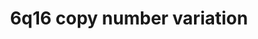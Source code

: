 ---
annotations:
- id: PW:0000363
  parent: regulatory pathway
  type: Pathway Ontology
  value: leptin system pathway
- id: PW:0000013
  parent: disease pathway
  type: Pathway Ontology
  value: disease pathway
- id: PW:0000365
  parent: regulatory pathway
  type: Pathway Ontology
  value: melanocortin system pathway
- id: DOID:14250
  parent: genetic disease
  type: Disease Ontology
  value: Down syndrome
authors:
- Fehrhart
- Eweitz
citedin: ''
communities:
- ontox
description: 'SIM1 is the only gene found in the region 6q12 (chr6:100,836,750-100,911,811).
  A deletion or loss of function results in developmental delay and neuropsyschiatric
  disorders as well as severe obesity. SIM1 is a transcription factor responsible
  for several processes in neurogenesis and is stimulated by the leptin-melanocortin
  pathway. '
last-edited: 2024-07-22
ndex: null
organisms:
- Homo sapiens
redirect_from:
- /index.php/Pathway:WP5400
- /instance/WP5400
- /instance/WP5400_r134427
revision: r134427
schema-jsonld:
- '@context': https://schema.org/
  '@id': https://wikipathways.github.io/pathways/WP5400.html
  '@type': Dataset
  creator:
    '@type': Organization
    name: WikiPathways
  description: 'SIM1 is the only gene found in the region 6q12 (chr6:100,836,750-100,911,811).
    A deletion or loss of function results in developmental delay and neuropsyschiatric
    disorders as well as severe obesity. SIM1 is a transcription factor responsible
    for several processes in neurogenesis and is stimulated by the leptin-melanocortin
    pathway. '
  keywords:
  - AGRP
  - ARNT
  - BDNF
  - GHRL
  - GHSR
  - INS
  - INSR
  - LEP
  - LEPR
  - MC4R
  - NPY
  - NTRK2
  - POMC
  - SIM1
  license: CC0
  name: 6q16 copy number variation
seo: CreativeWork
title: 6q16 copy number variation
wpid: WP5400
---